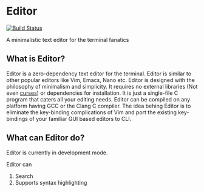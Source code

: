 # Editor
[![Build Status](https://travis-ci.org/chaitanyarahalkar/Editor.svg?branch=master)](https://travis-ci.org/chaitanyarahalkar/Editor)

A minimalistic text editor for the terminal fanatics

## What is Editor? 

Editor is a zero-dependency text editor for the terminal. Editor is similar to other popular editors like Vim, Emacs, Nano etc. Editor is designed with the philosophy of minimalism and simplicity. It requires no external libraries (Not even [curses](https://en.wikipedia.org/wiki/Curses_(programming_library))) or dependencies for installation. It is just a single-file C program that caters all your editing needs. Editor can be compiled on any platform having GCC or the Clang C compiler. The idea behing Editor is to eliminate the key-binding complications of Vim and port the existing key-bindings of your familiar GUI based editors to CLI.


## What can Editor do?

Editor is currently in development mode. 

Editor can 
1. Search
2. Supports syntax highlighting 
